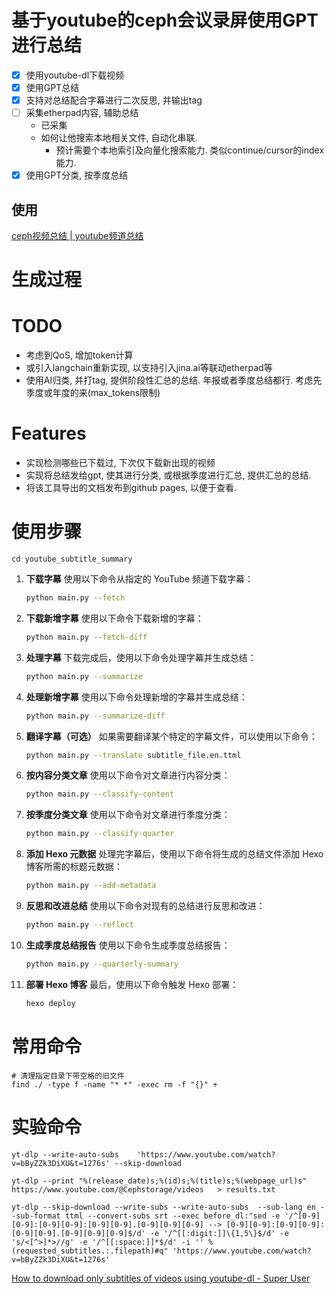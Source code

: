 # 基于youtube的ceph会议录屏使用GPT进行总结


* [x] 使用youtube-dl下载视频
* [x] 使用GPT总结
* [x] 支持对总结配合字幕进行二次反思, 并输出tag
* [ ] 采集etherpad内容, 辅助总结
    * 已采集
    * 如何让他搜索本地相关文件, 自动化串联.
        * 预计需要个本地索引及向量化搜索能力. 类似continue/cursor的index能力.
* [x] 使用GPT分类, 按季度总结

## 使用

[ceph视频总结 \| youtube频道总结](https://sean10.github.io/VideoSummary/)


# 生成过程

# TODO
* 考虑到QoS, 增加token计算
* 或引入langchain重新实现, 以支持引入jina.ai等联动etherpad等
* 使用AI归类, 并打tag, 提供阶段性汇总的总结. 年报或者季度总结都行. 考虑先季度或年度的来(max_tokens限制)

# Features
* 实现检测哪些已下载过, 下次仅下载新出现的视频
* 实现将总结发给gpt, 使其进行分类, 或根据季度进行汇总, 提供汇总的总结.
* 将该工具导出的文档发布到github pages, 以便于查看.

# 使用步骤

```
cd youtube_subtitle_summary
```
1. **下载字幕**
   使用以下命令从指定的 YouTube 频道下载字幕：
   ```bash
   python main.py --fetch
   ```

2. **下载新增字幕**
   使用以下命令下载新增的字幕：
   ```bash
   python main.py --fetch-diff
   ```

3. **处理字幕**
   下载完成后，使用以下命令处理字幕并生成总结：
   ```bash
   python main.py --summarize
   ```

4. **处理新增字幕**
   使用以下命令处理新增的字幕并生成总结：
   ```bash
   python main.py --summarize-diff
   ```

5. **翻译字幕（可选）**
   如果需要翻译某个特定的字幕文件，可以使用以下命令：
   ```bash
   python main.py --translate subtitle_file.en.ttml
   ```

6. **按内容分类文章**
   使用以下命令对文章进行内容分类：
   ```bash
   python main.py --classify-content
   ```

7. **按季度分类文章**
   使用以下命令对文章进行季度分类：
   ```bash
   python main.py --classify-quarter
   ```

8. **添加 Hexo 元数据**
   处理完字幕后，使用以下命令将生成的总结文件添加 Hexo 博客所需的标题元数据：
   ```bash
   python main.py --add-metadata
   ```

9. **反思和改进总结**
   使用以下命令对现有的总结进行反思和改进：
   ```bash
   python main.py --reflect
   ```

10. **生成季度总结报告**
    使用以下命令生成季度总结报告：
    ```bash
    python main.py --quarterly-summary
    ```

11. **部署 Hexo 博客**
    最后，使用以下命令触发 Hexo 部署：
    ```bash
    hexo deploy
    ```

# 常用命令

```
# 清理指定目录下带空格的旧文件
find ./ -type f -name "* *" -exec rm -f "{}" +
```


# 实验命令


```
yt-dlp --write-auto-subs    'https://www.youtube.com/watch?v=bByZZk3DiXU&t=1276s' --skip-download

yt-dlp --print "%(release_date)s;%(id)s;%(title)s;%(webpage_url)s"  https://www.youtube.com/@Cephstorage/videos   > results.txt

yt-dlp --skip-download --write-subs --write-auto-subs  --sub-lang en --sub-format ttml --convert-subs srt --exec before_dl:"sed -e '/^[0-9][0-9]:[0-9][0-9]:[0-9][0-9].[0-9][0-9][0-9] --> [0-9][0-9]:[0-9][0-9]:[0-9][0-9].[0-9][0-9][0-9]$/d' -e '/^[[:digit:]]\{1,5\}$/d' -e 's/<[^>]*>//g' -e '/^[[:space:]]*$/d' -i '' %(requested_subtitles.:.filepath)#q" 'https://www.youtube.com/watch?v=bByZZk3DiXU&t=1276s'
```

[How to download only subtitles of videos using youtube\-dl \- Super User](https://superuser.com/questions/927523/how-to-download-only-subtitles-of-videos-using-youtube-dl)